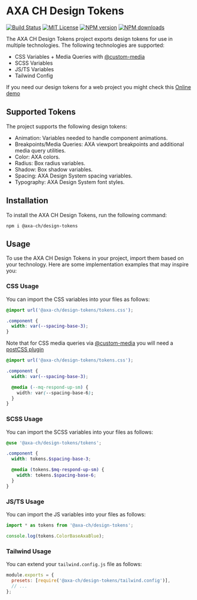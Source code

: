# AXA CH Design Tokens

[![Build Status][ci-image]][ci-url]
[![MIT License][license-image]][license-url]
[![NPM version][npm-version-image]][npm-url]
[![NPM downloads][npm-downloads-image]][npm-url]

The AXA CH Design Tokens project exports design tokens for use in multiple technologies. The following technologies are supported:

- CSS Variables + Media Queries with [@custom-media](https://drafts.csswg.org/mediaqueries-5/#custom-mq)
- SCSS Variables
- JS/TS Variables
- Tailwind Config

If you need our design tokens for a web project you might check this [Online demo](https://axa-ch.github.io/design-tokens)

## Supported Tokens

The project supports the following design tokens:

- Animation: Variables needed to handle component animations.
- Breakpoints/Media Queries: AXA viewport breakpoints and additional media query utilities.
- Color: AXA colors.
- Radius: Box radius variables.
- Shadow: Box shadow variables.
- Spacing: AXA Design System spacing variables.
- Typography: AXA Design System font styles.

## Installation

To install the AXA CH Design Tokens, run the following command:

```shell
npm i @axa-ch/design-tokens
```

## Usage

To use the AXA CH Design Tokens in your project, import them based on your technology. Here are some implementation examples that may inspire you:

### CSS Usage

You can import the CSS variables into your files as follows:

```css
@import url('@axa-ch/design-tokens/tokens.css');

.component {
  width: var(--spacing-base-3);
}
```

Note that for CSS media queries via [@custom-media](https://drafts.csswg.org/mediaqueries-5/#custom-mq) you will need a [postCSS plugin](https://github.com/csstools/postcss-custom-media)

```css
@import url('@axa-ch/design-tokens/tokens.css');

.component {
  width: var(--spacing-base-3);

  @media (--mq-respond-up-sm) {
    width: var(--spacing-base-6);
  }
}
```

### SCSS Usage

You can import the SCSS variables into your files as follows:

```scss
@use '@axa-ch/design-tokens/tokens';

.component {
  width: tokens.$spacing-base-3;

  @media (tokens.$mq-respond-up-sm) {
    width: tokens.$spacing-base-6;
  }
}
```

### JS/TS Usage

You can import the JS variables into your files as follows:

```ts
import * as tokens from '@axa-ch/design-tokens';

console.log(tokens.ColorBaseAxaBlue);
```

### Tailwind Usage

You can extend your `tailwind.config.js` file as follows:

```js
module.exports = {
  presets: [require('@axa-ch/design-tokens/tailwind.config')],
  // ...
};
```

[ci-image]: https://img.shields.io/github/actions/workflow/status/axa-ch/design-tokens/ci.yml?style=flat-square&branch=main
[ci-url]: https://github.com/axa-ch/design-tokens/actions
[license-image]: http://img.shields.io/badge/license-MIT-000000.svg?style=flat-square
[license-url]: LICENSE
[npm-version-image]: https://img.shields.io/npm/v/@axa-ch/design-tokens.svg?style=flat-square
[npm-downloads-image]: https://img.shields.io/npm/dm/@axa-ch/design-tokens.svg?style=flat-square
[npm-url]: https://npmjs.org/package/@axa-ch/design-tokens
